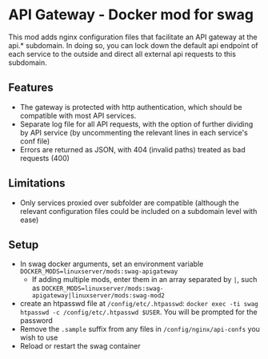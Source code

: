 # API Gateway - Docker mod for swag

This mod adds nginx configuration files that facilitate an API gateway at the api.* subdomain. In doing so, you can lock down the default api endpoint of each service to the outside and direct all external api requests to this subdomain.

## Features
* The gateway is protected with http authentication, which should be compatible with most API services.
* Separate log file for all API requests, with the option of further dividing by API service (by uncommenting the relevant lines in each service's conf file)
* Errors are returned as JSON, with 404 (invalid paths) treated as bad requests (400)

## Limitations
* Only services proxied over subfolder are compatible (although the relevant configuration files could be included on a subdomain level with ease)

## Setup
* In swag docker arguments, set an environment variable `DOCKER_MODS=linuxserver/mods:swag-apigateway`
  * If adding multiple mods, enter them in an array separated by `|`, such as `DOCKER_MODS=linuxserver/mods:swag-apigateway|linuxserver/mods:swag-mod2`
* create an htpasswd file at `/config/etc/.htpasswd`: `docker exec -ti swag htpasswd -c /config/etc/.htpasswd $USER`. You will be prompted for the password
* Remove the `.sample` suffix from any files in `/config/nginx/api-confs` you wish to use
* Reload or restart the swag container

